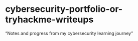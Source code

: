 # cybersecurity-portfolio-or-tryhackme-writeups
 “Notes and progress from my cybersecurity learning journey”

